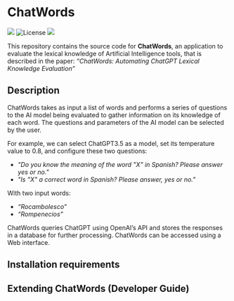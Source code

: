 # ChatWords
![](https://img.shields.io/badge/Open%20WordsGPT-ChatWords-blue)
![License](https://img.shields.io/github/license/WordsGPT/ChatWords)
![](https://img.shields.io/badge/Open%20Source-Yes-green)

<!--
![Dynamic JSON Badge](https://img.shields.io/badge/dynamic/json?url=https%3A%2F%2Fgithub.com%2FWordsGPT%2FChatWords%2Fraw%2Fmain%2Fbackend%2Fpackage.json&query=%24.engines.node&label=Node.js)
![Dynamic JSON Badge](https://img.shields.io/badge/dynamic/json?url=https%3A%2F%2Fgithub.com%2FWordsGPT%2FChatWords%2Fraw%2Fmain%2Fbackend%2Fpackage.json&query=%24.engines.npm&label=npm&)
![GitHub package.json version (branch)](https://img.shields.io/github/package-json/v/WordsGPT/ChatWords/development)
-->

This repository contains the source code for **ChatWords**, an application to evaluate the lexical knowledge of Artificial Intelligence tools, that is described in the paper:
_“ChatWords: Automating ChatGPT Lexical Knowledge Evaluation”_

## Description

ChatWords takes as input a list of words and performs a series of questions to the AI model being evaluated to gather information on its knowledge of each word. The questions and parameters of the AI model can be selected by the user. 

For example, we can select ChatGPT3.5 as a model, set its temperature value to 0.8, and configure these two questions:

- _"Do you know the meaning of the word "X" in Spanish? Please answer yes or no."_
- _"Is "X" a correct word in Spanish? Please answer, yes or no."_

With two input words:
- _“Rocambolesco”_
- _“Rompenecios”_
  
ChatWords queries ChatGPT using OpenAI’s API and stores the responses in a database for further processing. ChatWords can be accessed using a Web interface.

## Installation requirements

## Extending ChatWords (Developer Guide)





